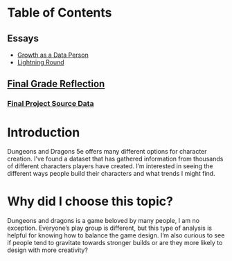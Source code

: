 # Table of Contents
## Essays
+ [Growth as a Data Person](https://github.com/fountjac/Portfolio/blob/main/Growth%20as%20a%20Data%20Person.md)
+ [Lightning Round](https://github.com/fountjac/Portfolio/blob/main/Lightning%20Round.md)
## [Final Grade Reflection](https://github.com/fountjac/Portfolio/blob/main/Final%20Grade%20Reflection.md)

### [Final Project Source Data](https://github.com/fountjac/dnddata)

# Introduction
Dungeons and Dragons 5e offers many different options for character creation. I’ve found a dataset that has gathered information from thousands of different characters players have created. I’m interested in seeing the different ways people build their characters and what trends I might find.

# Why did I choose this topic?
Dungeons and dragons is a game beloved by many people, I am no exception. Everyone’s play group is different, but this type of analysis is helpful for knowing how to balance the game design. I’m also curious to see if people tend to gravitate towards stronger builds or are they more likely to design with more creativity?
